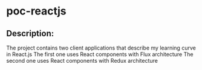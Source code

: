 # poc-reactjs

## Description:

The project contains two client applications that describe my learning curve in React.js
The first one uses React components with Flux architecture
The second one uses React components with Redux architecture
